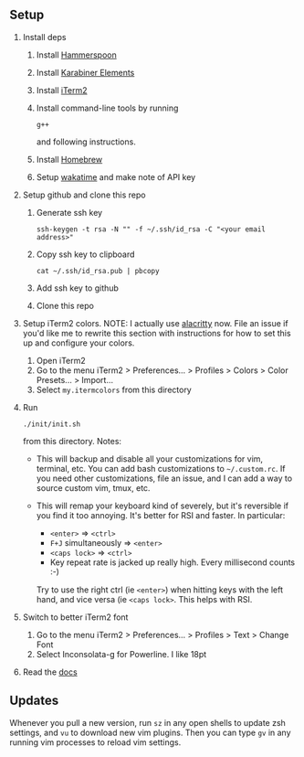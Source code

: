 Setup
-----

1. Install deps
   1. Install [Hammerspoon](http://www.hammerspoon.org/)
   1. Install [Karabiner Elements](https://github.com/tekezo/Karabiner-Elements)
   1. Install [iTerm2](https://www.iterm2.com/downloads.html)
   1. Install command-line tools by running

      ```
      g++
      ```

      and following instructions.
   1. Install [Homebrew](brew.sh)
   1. Setup [wakatime](https://wakatime.com/) and make note of API key
1. Setup github and clone this repo
   1. Generate ssh key

      ```
      ssh-keygen -t rsa -N "" -f ~/.ssh/id_rsa -C "<your email address>"
      ```

   1. Copy ssh key to clipboard

      ```
      cat ~/.ssh/id_rsa.pub | pbcopy
      ```

   1. Add ssh key to github
   1. Clone this repo
1. Setup iTerm2 colors. NOTE: I actually use
   [alacritty](https://github.com/jwilm/alacritty) now.  File an issue if you'd
   like me to rewrite this section with instructions for how to set this up and
   configure your colors.
   1. Open iTerm2
   1. Go to the menu iTerm2 > Preferences... > Profiles > Colors > Color
      Presets... > Import...
   1. Select `my.itermcolors` from this directory
1. Run

   ```
   ./init/init.sh
   ```

   from this directory.
   Notes:
   - This will backup and disable all your customizations for vim, terminal,
     etc.  You can add bash customizations to `~/.custom.rc`.  If you need
     other customizations, file an issue, and I can add a way to source custom
     vim, tmux, etc.
   - This will remap your keyboard kind of severely, but it's reversible if you
     find it too annoying.  It's better for RSI and faster.  In particular:
     - `<enter>` => `<ctrl>`
     - `F+J` simultaneously => `<enter>`
     - `<caps lock>` => `<ctrl>`
     - Key repeat rate is jacked up really high.  Every millisecond counts :-)

     Try to use the right ctrl (ie `<enter>`) when hitting keys with the left
     hand, and vice versa (ie `<caps lock>`.  This helps with RSI.
1. Switch to better iTerm2 font
   1. Go to the menu iTerm2 > Preferences... > Profiles > Text > Change Font
   1. Select Inconsolata-g for Powerline.  I like 18pt
1. Read the [docs](doc)

Updates
-------
Whenever you pull a new version, run `sz` in any open shells to update zsh
settings, and `vu` to download new vim plugins.  Then you can type `gv` in any
running vim processes to reload vim settings.
